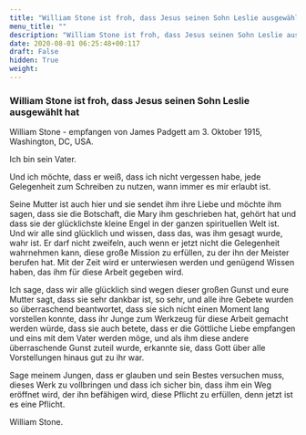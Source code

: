 ```yaml
---
title: "William Stone ist froh, dass Jesus seinen Sohn Leslie ausgewählt hat"
menu_title: ""
description: "William Stone ist froh, dass Jesus seinen Sohn Leslie ausgewählt hat"
date: 2020-08-01 06:25:48+00:117
draft: False
hidden: True
weight:
---
```

### William Stone ist froh, dass Jesus seinen Sohn Leslie ausgewählt hat

William Stone - empfangen von James Padgett am 3. Oktober 1915, Washington, DC, USA.

Ich bin sein Vater.

Und ich möchte, dass er weiß, dass ich nicht vergessen habe, jede Gelegenheit zum Schreiben zu nutzen, wann immer es mir erlaubt ist.

Seine Mutter ist auch hier und sie sendet ihm ihre Liebe und möchte ihm sagen, dass sie die Botschaft, die Mary ihm geschrieben hat, gehört hat und dass sie der glücklichste kleine Engel in der ganzen spirituellen Welt ist.
Und wir alle sind glücklich und wissen, dass das, was ihm gesagt wurde, wahr ist. Er darf nicht zweifeln, auch wenn er jetzt nicht die Gelegenheit wahrnehmen kann, diese große Mission zu erfüllen, zu der ihn der Meister berufen hat. Mit der Zeit wird er unterwiesen werden und genügend Wissen haben, das ihm für diese Arbeit gegeben wird.

Ich sage, dass wir alle glücklich sind wegen dieser großen Gunst und eure Mutter sagt, dass sie sehr dankbar ist, so sehr, und alle ihre Gebete wurden so überraschend beantwortet, dass sie sich nicht einen Moment lang vorstellen konnte, dass ihr Junge zum Werkzeug für diese Arbeit gemacht werden würde, dass sie auch betete, dass er die Göttliche Liebe empfangen und eins mit dem Vater werden möge, und als ihm diese andere überraschende Gunst zuteil wurde, erkannte sie, dass Gott über alle Vorstellungen hinaus gut zu ihr war.

Sage meinem Jungen, dass er glauben und sein Bestes versuchen muss, dieses Werk zu vollbringen und dass ich sicher bin, dass ihm ein Weg eröffnet wird, der ihn befähigen wird, diese Pflicht zu erfüllen, denn jetzt ist es eine Pflicht.

William Stone.
